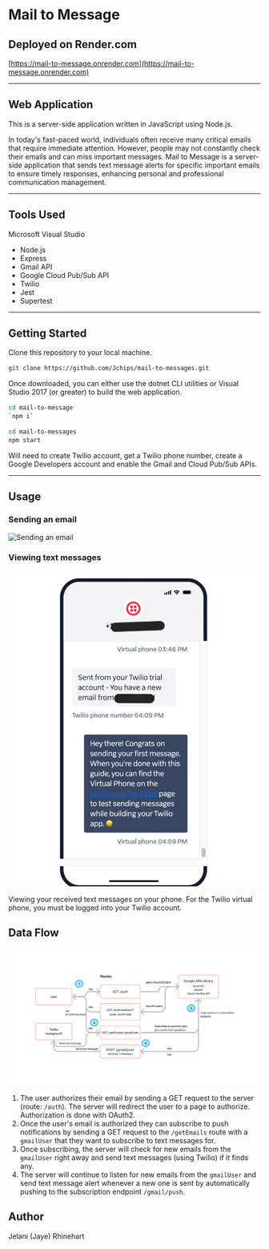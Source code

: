 # Mail to Message

## Deployed on Render.com

[https://mail-to-message.onrender.com](https://mail-to-message.onrender.com)

---------------------------------

## Web Application

This is a server-side application written in JavaScript using Node.js.

In today's fast-paced world, individuals often receive many critical emails that require immediate attention. However, people may not constantly check their emails and can miss important messages. Mail to Message is a server-side application that sends text message alerts for specific important emails to ensure timely responses, enhancing personal and professional communication management.

---------------------------------

## Tools Used

Microsoft Visual Studio

- Node.js
- Express
- Gmail API
- Google Cloud Pub/Sub API
- Twilio
- Jest
- Supertest

---------------------------------

## Getting Started

Clone this repository to your local machine.

```bash
git clone https://github.com/Jchips/mail-to-messages.git
```

Once downloaded, you can either use the dotnet CLI utilities or Visual Studio 2017 (or greater) to build the web application.

```bash
cd mail-to-message
`npm i`
```

```bash
cd mail-to-messages
npm start
```

Will need to create Twilio account, get a Twilio phone number, create a Google Developers account and enable the Gmail and Cloud Pub/Sub APIs.

---------------------------------

## Usage

### Sending an email

![Sending an email](https://via.placeholder.com/500x250)

### Viewing text messages

![Virtual phone on Twilio](/src/assets/imgs/twilio-virtual-phone.png)

Viewing your received text messages on your phone. For the Twilio virtual phone, you must be logged into your Twilio account.

## Data Flow

![Data Flow Diagram](/src/assets/imgs/mail-to-message-flow-chart.png)

1. The user authorizes their email by sending a GET request to the server (route: `/auth`). The server will redirect the user to a page to authorize. Authorization is done with OAuth2.
2. Once the user's email is authorized they can subscribe to push notifications by sending a GET request to the `/getEmails` route with a `gmailUser` that they want to subscribe to text messages for.
3. Once subscribing, the server will check for new emails from the `gmailUser` right away and send text messages (using Twilio) if it finds any.
4. The server will continue to listen for new emails from the `gmailUser` and send text message alert whenever a new one is sent by automatically pushing to the subscription endpoint `/gmail/push`.

## Author

Jelani (Jaye) Rhinehart
